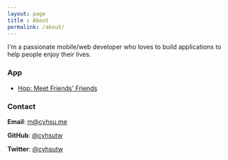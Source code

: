 ```yaml
---
layout: page
title : About
permalink: /about/
---
```


I'm a passionate mobile/web developer who loves to build applications to help people enjoy their lives.

### App

- [Hop: Meet Friends' Friends](http://hop.appfinca.com)

### Contact

__Email__: [m@cyhsu.me](mailto:m@cyhsu.me)

__GitHub__: [@cyhsutw](https://github.com/cyhsutw)

__Twitter__: [@cyhsutw](https://twitter.com/cyhsutw)
